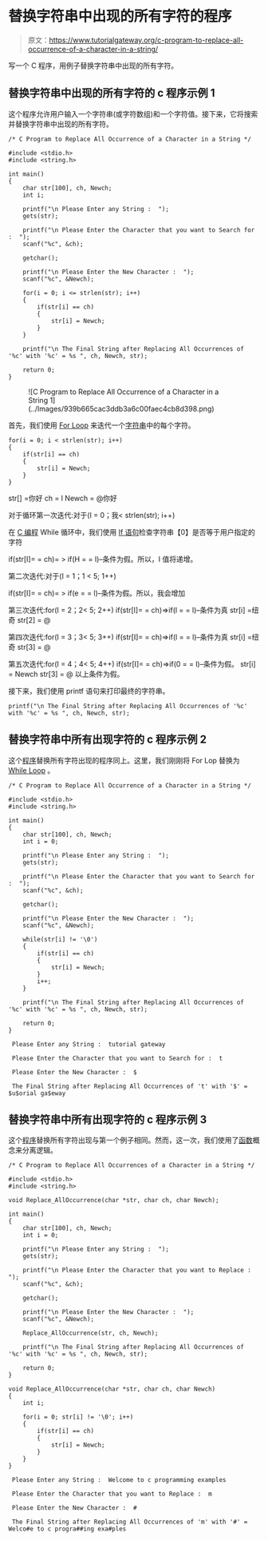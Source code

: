 # 替换字符串中出现的所有字符的程序

> 原文：<https://www.tutorialgateway.org/c-program-to-replace-all-occurrence-of-a-character-in-a-string/>

写一个 C 程序，用例子替换字符串中出现的所有字符。

## 替换字符串中出现的所有字符的 c 程序示例 1

这个程序允许用户输入一个字符串(或字符数组)和一个字符值。接下来，它将搜索并替换字符串中出现的所有字符。

```
/* C Program to Replace All Occurrence of a Character in a String */

#include <stdio.h>
#include <string.h>

int main()
{
  	char str[100], ch, Newch;
  	int i;

  	printf("\n Please Enter any String :  ");
  	gets(str);

  	printf("\n Please Enter the Character that you want to Search for :  ");
  	scanf("%c", &ch);

  	getchar();

  	printf("\n Please Enter the New Character :  ");
  	scanf("%c", &Newch);

  	for(i = 0; i <= strlen(str); i++)
  	{
  		if(str[i] == ch)  
		{
  			str[i] = Newch;
 		}
	}

	printf("\n The Final String after Replacing All Occurrences of '%c' with '%c' = %s ", ch, Newch, str);

  	return 0;
}
```

<figure class="wp-block-image">![C Program to Replace All Occurrence of a Character in a String 1](../Images/939b665cac3ddb3a6c00faec4cb8d398.png)</figure>

首先，我们使用 [For Loop](https://www.tutorialgateway.org/for-loop-in-c-programming/) 来迭代一个[字符串](https://www.tutorialgateway.org/c-string/)中的每个字符。

```
for(i = 0; i < strlen(str); i++)
{
	if(str[i] == ch)  
	{
		str[i] = Newch;  	
	}
}
```

str[] =你好
ch = l
Newch = @你好

对于循环第一次迭代:对于(I = 0；我< strlen(str); i++)

在 [C 编程](https://www.tutorialgateway.org/c-programming/) While 循环中，我们使用 [If 语句](https://www.tutorialgateway.org/if-statement-in-c/)检查字符串【0】是否等于用户指定的字符

if(str[I]= = ch)= > if(H = = l)–条件为假。所以，I 值将递增。

第二次迭代:对于(I = 1；1 < 5; 1++)

if(str[I]= = ch)= > if(e = = l)–条件为假。所以，我会增加

第三次迭代:for(I = 2；2< 5; 2++)
if(str[I]= = ch)=>if(l = = l)–条件为真
str[i] =纽奇
str[2] = @

第四次迭代:for(I = 3；3< 5; 3++)
if(str[I]= = ch)=>if(l = = l)–条件为真
str[i] =纽奇
str[3] = @

第五次迭代:for(I = 4；4< 5; 4++)
if(str[I]= = ch)=>if(0 = = l)–条件为假。
str[i] = Newch
str[3] = @
以上条件为假。

接下来，我们使用 printf 语句来打印最终的字符串。

```
printf("\n The Final String after Replacing All Occurrences of '%c' with '%c' = %s ", ch, Newch, str);
```

## 替换字符串中所有出现字符的 c 程序示例 2

这个[程序](https://www.tutorialgateway.org/c-programming-examples/)替换所有字符出现的程序同上。这里，我们刚刚将 For Lop 替换为 [While Loop](https://www.tutorialgateway.org/while-loop-in-c/) 。

```
/* C Program to Replace All Occurrence of a Character in a String */

#include <stdio.h>
#include <string.h>

int main()
{
  	char str[100], ch, Newch;
  	int i = 0;

  	printf("\n Please Enter any String :  ");
  	gets(str);

  	printf("\n Please Enter the Character that you want to Search for :  ");
  	scanf("%c", &ch);

  	getchar();

  	printf("\n Please Enter the New Character :  ");
  	scanf("%c", &Newch);

  	while(str[i] != '\0')
  	{
  		if(str[i] == ch)  
		{
  			str[i] = Newch;
 		}
 		i++;
	}

	printf("\n The Final String after Replacing All Occurrences of '%c' with '%c' = %s ", ch, Newch, str);

  	return 0;
}
```

```
 Please Enter any String :  tutorial gateway

 Please Enter the Character that you want to Search for :  t

 Please Enter the New Character :  $

 The Final String after Replacing All Occurrences of 't' with '$' = $u$orial ga$eway
```

## 替换字符串中所有出现字符的 c 程序示例 3

这个[程序](https://www.tutorialgateway.org/c-programming-examples/)替换所有字符出现与第一个例子相同。然而，这一次，我们使用了[函数](https://www.tutorialgateway.org/functions-in-c/)概念来分离逻辑。

```
/* C Program to Replace All Occurrences of a Character in a String */

#include <stdio.h>
#include <string.h>

void Replace_AllOccurrence(char *str, char ch, char Newch);

int main()
{
  	char str[100], ch, Newch;
  	int i = 0;

  	printf("\n Please Enter any String :  ");
  	gets(str);

  	printf("\n Please Enter the Character that you want to Replace :  ");
  	scanf("%c", &ch);

  	getchar();

  	printf("\n Please Enter the New Character :  ");
  	scanf("%c", &Newch);

  	Replace_AllOccurrence(str, ch, Newch);

  	printf("\n The Final String after Replacing All Occurrences of '%c' with '%c' = %s ", ch, Newch, str);

  	return 0;
}

void Replace_AllOccurrence(char *str, char ch, char Newch)
{
	int i;

	for(i = 0; str[i] != '\0'; i++)
	{
		if(str[i] == ch)
		{
			str[i] = Newch;
		}  
	}
}
```

```
 Please Enter any String :  Welcome to c programming examples

 Please Enter the Character that you want to Replace :  m

 Please Enter the New Character :  #

 The Final String after Replacing All Occurrences of 'm' with '#' = Welco#e to c progra##ing exa#ples
```
